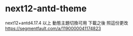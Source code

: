 # next12-antd-theme
next12+antd4.17.4 以上 動態主題切換可用
下載之後 照這份更改
https://segmentfault.com/a/1190000041174823

